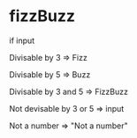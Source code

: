 # fizzBuzz

if input 

Divisable by 3 => Fizz

Divisable by 5 => Buzz

Divisable by 3 and 5 => FizzBuzz

Not devisable by 3 or 5 => input

Not a number => "Not a number"
